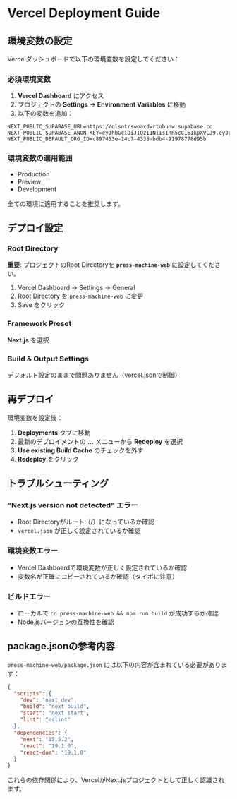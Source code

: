 # Vercel Deployment Guide

## 環境変数の設定

Vercelダッシュボードで以下の環境変数を設定してください：

### 必須環境変数

1. **Vercel Dashboard** にアクセス
2. プロジェクトの **Settings** → **Environment Variables** に移動
3. 以下の変数を追加：

```
NEXT_PUBLIC_SUPABASE_URL=https://qlsntrswoaxdwrtobunw.supabase.co
NEXT_PUBLIC_SUPABASE_ANON_KEY=eyJhbGciOiJIUzI1NiIsInR5cCI6IkpXVCJ9.eyJpc3MiOiJzdXBhYmFzZSIsInJlZiI6InFsc250cnN3b2F4ZHdydG9idW53Iiwicm9sZSI6ImFub24iLCJpYXQiOjE3NTY3OTA5MzQsImV4cCI6MjA3MjM2NjkzNH0.xPyzHzyrlrnB9lG5WdkrjPFnOxdQ_n5nI3fOqnD32Iw
NEXT_PUBLIC_DEFAULT_ORG_ID=c897453e-14c7-4335-bdb4-91978778d95b
```

### 環境変数の適用範囲
- Production
- Preview
- Development

全ての環境に適用することを推奨します。

## デプロイ設定

### Root Directory
**重要**: プロジェクトのRoot Directoryを **`press-machine-web`** に設定してください。
1. Vercel Dashboard → Settings → General
2. Root Directory を `press-machine-web` に変更
3. Save をクリック

### Framework Preset
**Next.js** を選択

### Build & Output Settings
デフォルト設定のままで問題ありません（vercel.jsonで制御）

## 再デプロイ

環境変数を設定後：
1. **Deployments** タブに移動
2. 最新のデプロイメントの **...** メニューから **Redeploy** を選択
3. **Use existing Build Cache** のチェックを外す
4. **Redeploy** をクリック

## トラブルシューティング

### "Next.js version not detected" エラー
- Root Directoryがルート（/）になっているか確認
- `vercel.json` が正しく設定されているか確認

### 環境変数エラー
- Vercel Dashboardで環境変数が正しく設定されているか確認
- 変数名が正確にコピーされているか確認（タイポに注意）

### ビルドエラー
- ローカルで `cd press-machine-web && npm run build` が成功するか確認
- Node.jsバージョンの互換性を確認

## package.jsonの参考内容

`press-machine-web/package.json` には以下の内容が含まれている必要があります：

```json
{
  "scripts": {
    "dev": "next dev",
    "build": "next build",
    "start": "next start",
    "lint": "eslint"
  },
  "dependencies": {
    "next": "15.5.2",
    "react": "19.1.0",
    "react-dom": "19.1.0"
  }
}
```

これらの依存関係により、VercelがNext.jsプロジェクトとして正しく認識されます。